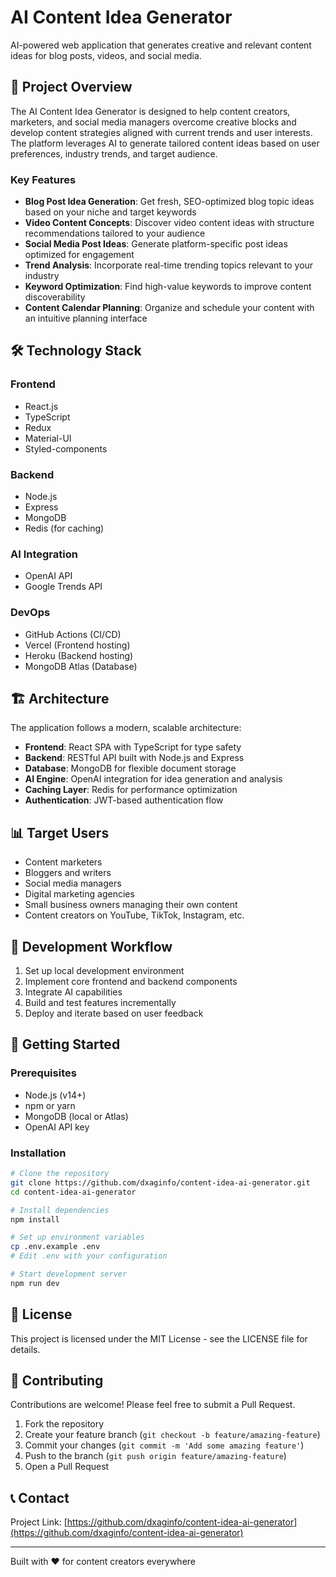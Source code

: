 # AI Content Idea Generator

AI-powered web application that generates creative and relevant content ideas for blog posts, videos, and social media.

## 🚀 Project Overview

The AI Content Idea Generator is designed to help content creators, marketers, and social media managers overcome creative blocks and develop content strategies aligned with current trends and user interests. The platform leverages AI to generate tailored content ideas based on user preferences, industry trends, and target audience.

### Key Features

- **Blog Post Idea Generation**: Get fresh, SEO-optimized blog topic ideas based on your niche and target keywords
- **Video Content Concepts**: Discover video content ideas with structure recommendations tailored to your audience
- **Social Media Post Ideas**: Generate platform-specific post ideas optimized for engagement
- **Trend Analysis**: Incorporate real-time trending topics relevant to your industry
- **Keyword Optimization**: Find high-value keywords to improve content discoverability
- **Content Calendar Planning**: Organize and schedule your content with an intuitive planning interface

## 🛠️ Technology Stack

### Frontend
- React.js
- TypeScript
- Redux
- Material-UI
- Styled-components

### Backend
- Node.js
- Express
- MongoDB
- Redis (for caching)

### AI Integration
- OpenAI API
- Google Trends API

### DevOps
- GitHub Actions (CI/CD)
- Vercel (Frontend hosting)
- Heroku (Backend hosting)
- MongoDB Atlas (Database)

## 🏗️ Architecture

The application follows a modern, scalable architecture:

- **Frontend**: React SPA with TypeScript for type safety
- **Backend**: RESTful API built with Node.js and Express
- **Database**: MongoDB for flexible document storage
- **AI Engine**: OpenAI integration for idea generation and analysis
- **Caching Layer**: Redis for performance optimization
- **Authentication**: JWT-based authentication flow

## 📊 Target Users

- Content marketers
- Bloggers and writers
- Social media managers
- Digital marketing agencies
- Small business owners managing their own content
- Content creators on YouTube, TikTok, Instagram, etc.

## 🔄 Development Workflow

1. Set up local development environment
2. Implement core frontend and backend components
3. Integrate AI capabilities
4. Build and test features incrementally
5. Deploy and iterate based on user feedback

## 🚀 Getting Started

### Prerequisites
- Node.js (v14+)
- npm or yarn
- MongoDB (local or Atlas)
- OpenAI API key

### Installation

```bash
# Clone the repository
git clone https://github.com/dxaginfo/content-idea-ai-generator.git
cd content-idea-ai-generator

# Install dependencies
npm install

# Set up environment variables
cp .env.example .env
# Edit .env with your configuration

# Start development server
npm run dev
```

## 📝 License

This project is licensed under the MIT License - see the LICENSE file for details.

## 🤝 Contributing

Contributions are welcome! Please feel free to submit a Pull Request.

1. Fork the repository
2. Create your feature branch (`git checkout -b feature/amazing-feature`)
3. Commit your changes (`git commit -m 'Add some amazing feature'`)
4. Push to the branch (`git push origin feature/amazing-feature`)
5. Open a Pull Request

## 📞 Contact

Project Link: [https://github.com/dxaginfo/content-idea-ai-generator](https://github.com/dxaginfo/content-idea-ai-generator)

---

Built with ❤️ for content creators everywhere